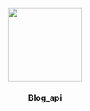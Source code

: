 <!-- PROJECT LOGO -->
<br />
<div align="center">
  <image src="https://github.com/user-attachments/assets/9574b320-c707-421d-b6b1-d09ae2dd8747" width="150px"/>
  <h3 align="center">Blog_api</h3>
</div>

